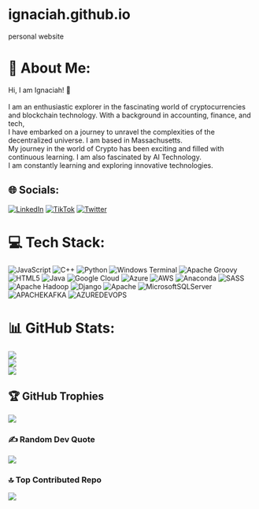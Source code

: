 # ignaciah.github.io
personal website
# 💫 About Me:
Hi, I am Ignaciah! 👋<br><br>I am an enthusiastic explorer in the fascinating world of cryptocurrencies and blockchain technology. With a background in accounting, finance, and tech, <br>I have embarked on a journey to unravel the complexities of the decentralized universe. I am based in Massachusetts. <br>My journey in the world of Crypto has been exciting and filled with continuous learning. I am also fascinated by AI Technology.<br>I am constantly learning and exploring innovative technologies.


## 🌐 Socials:
[![LinkedIn](https://img.shields.io/badge/LinkedIn-%230077B5.svg?logo=linkedin&logoColor=white)](https://linkedin.com/in/https://www.linkedin.com/in/ignacia-heyer-99118b83/) [![TikTok](https://img.shields.io/badge/TikTok-%23000000.svg?logo=TikTok&logoColor=white)](https://tiktok.com/@cryph17) [![Twitter](https://img.shields.io/badge/Twitter-%231DA1F2.svg?logo=Twitter&logoColor=white)](https://twitter.com/https://twitter.com/yova) 

# 💻 Tech Stack:
![JavaScript](https://img.shields.io/badge/javascript-%23323330.svg?style=flat&logo=javascript&logoColor=%23F7DF1E) ![C++](https://img.shields.io/badge/c++-%2300599C.svg?style=flat&logo=c%2B%2B&logoColor=white) ![Python](https://img.shields.io/badge/python-3670A0?style=flat&logo=python&logoColor=ffdd54) ![Windows Terminal](https://img.shields.io/badge/Windows%20Terminal-%234D4D4D.svg?style=flat&logo=windows-terminal&logoColor=white) ![Apache Groovy](https://img.shields.io/badge/Apache%20Groovy-4298B8.svg?style=flat&logo=Apache+Groovy&logoColor=white) ![HTML5](https://img.shields.io/badge/html5-%23E34F26.svg?style=flat&logo=html5&logoColor=white) ![Java](https://img.shields.io/badge/java-%23ED8B00.svg?style=flat&logo=openjdk&logoColor=white) ![Google Cloud](https://img.shields.io/badge/GoogleCloud-%234285F4.svg?style=flat&logo=google-cloud&logoColor=white) ![Azure](https://img.shields.io/badge/azure-%230072C6.svg?style=flat&logo=microsoftazure&logoColor=white) ![AWS](https://img.shields.io/badge/AWS-%23FF9900.svg?style=flat&logo=amazon-aws&logoColor=white) ![Anaconda](https://img.shields.io/badge/Anaconda-%2344A833.svg?style=flat&logo=anaconda&logoColor=white) ![SASS](https://img.shields.io/badge/SASS-hotpink.svg?style=flat&logo=SASS&logoColor=white) ![Apache Hadoop](https://img.shields.io/badge/Apache%20Hadoop-66CCFF?style=flat&logo=apachehadoop&logoColor=black) ![Django](https://img.shields.io/badge/django-%23092E20.svg?style=flat&logo=django&logoColor=white) ![Apache](https://img.shields.io/badge/apache-%23D42029.svg?style=flat&logo=apache&logoColor=white) ![MicrosoftSQLServer](https://img.shields.io/badge/Microsoft%20SQL%20Server-CC2927?style=flat&logo=microsoft%20sql%20server&logoColor=white) ![APACHEKAFKA](https://img.shields.io/badge/apachekafka-231F20.svg?style=flat&logo=apachekafka&logoColor=white&color=%23231F20) ![AZUREDEVOPS](https://img.shields.io/badge/azuredevops-0078D7.svg?style=flat&logo=azuredevops&logoColor=white&color=%230078D7)
# 📊 GitHub Stats:
![](https://github-readme-stats.vercel.app/api?username=ignaciah&theme=dark&hide_border=false&include_all_commits=false&count_private=false)<br/>
![](https://github-readme-streak-stats.herokuapp.com/?user=ignaciah&theme=dark&hide_border=false)<br/>
![](https://github-readme-stats.vercel.app/api/top-langs/?username=ignaciah&theme=dark&hide_border=false&include_all_commits=false&count_private=false&layout=compact)

## 🏆 GitHub Trophies
![](https://github-profile-trophy.vercel.app/?username=ignaciah&theme=radical&no-frame=false&no-bg=true&margin-w=4)

### ✍️ Random Dev Quote
![](https://quotes-github-readme.vercel.app/api?type=horizontal&theme=radical)

### 🔝 Top Contributed Repo
![](https://github-contributor-stats.vercel.app/api?username=ignaciah&limit=5&theme=dark&combine_all_yearly_contributions=true)
